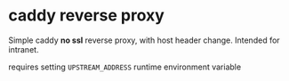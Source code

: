 # caddy reverse proxy

Simple caddy **no ssl** reverse proxy, with host header change. Intended for intranet.

requires setting `UPSTREAM_ADDRESS` runtime environment variable
